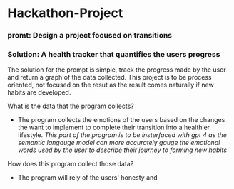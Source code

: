 # Hackathon-Project

### promt: Design a project focused on transitions

### Solution: A health tracker that quantifies the users progress 

The solution for the prompt is simple, track the progress made by the user and return a graph of the data collected. This project is to be process oriented, not focused on the resut as the result comes naturally if new habits are developed.

What is the data that the program collects?
- The program collects the emotions of the users based on the changes the want to implement to complete their transition into a healthier lifestyle.
  *This part of the program is to be insterfaced with gpt 4 as the semantic langauge model can more accurately gauge the emotional words used by the user to describe their journey to forming new habits*

How does this program collect those data?
- The program will rely of the users' honesty and 
